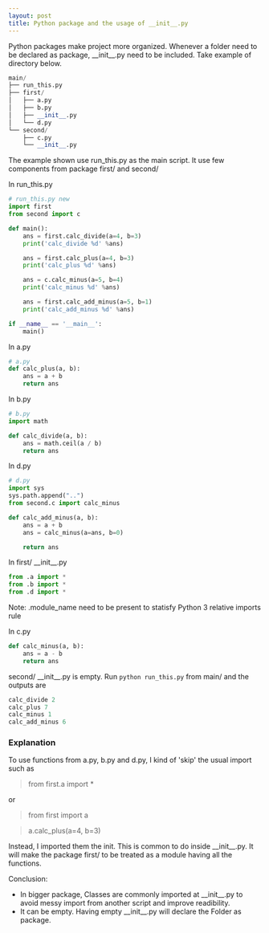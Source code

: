 ```yaml
---
layout: post
title: Python package and the usage of __init__.py
---
```


Python packages make project more organized. Whenever a folder need to be declared as package, \_\_init\_\_.py need to be included. Take example of directory below.

```python
main/
├── run_this.py
├── first/
│   ├── a.py
│   ├── b.py
│   ├── __init__.py
│   └── d.py
└── second/
    ├── c.py
    └── __init__.py
```
The example shown use run_this.py as the main script. It use few components from package first/ and second/

In run_this.py
~~~python
# run_this.py new
import first
from second import c

def main():
    ans = first.calc_divide(a=4, b=3)
    print('calc_divide %d' %ans)

    ans = first.calc_plus(a=4, b=3)
    print('calc_plus %d' %ans)

    ans = c.calc_minus(a=5, b=4)
    print('calc_minus %d' %ans)

    ans = first.calc_add_minus(a=5, b=1)
    print('calc_add_minus %d' %ans)

if __name__ == '__main__':
    main()

~~~

In a.py
```python
# a.py
def calc_plus(a, b):
    ans = a + b
    return ans
```
 
In b.py
```python
# b.py
import math

def calc_divide(a, b):
    ans = math.ceil(a / b)
    return ans
```

In d.py
```python
# d.py
import sys
sys.path.append("..")
from second.c import calc_minus

def calc_add_minus(a, b):
    ans = a + b
    ans = calc_minus(a=ans, b=0)

    return ans
```

In first/ \_\_init\_\_.py
 ```python
from .a import *
from .b import *
from .d import *
 ```
Note: .module_name need to be present to statisfy Python 3 relative imports rule

In c.py
```python
def calc_minus(a, b):
    ans = a - b
    return ans
```

second/ \_\_init\_\_.py is empty. Run ```python run_this.py``` from main/ and the outputs are
```python
calc_divide 2
calc_plus 7
calc_minus 1
calc_add_minus 6
```

### Explanation
To use functions from a.py, b.py and d.py, I kind of 'skip' the usual import such as

> from first.a import *

or

> from first import a

> a.calc_plus(a=4, b=3)

Instead, I imported them the init. This is common to do inside \_\_init\_\_.py. It will make the package first/ to be treated as a module having all the functions.

Conclusion:
- In bigger package, Classes are commonly imported at \_\_init\_\_.py to avoid messy import from another script and improve readibility.
- It can be empty. Having empty \_\_init\_\_.py will declare the Folder as package.

